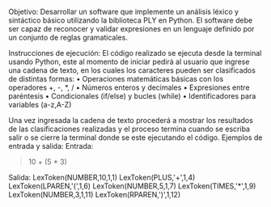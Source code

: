 Objetivo:
Desarrollar un software que implemente un análisis léxico y sintáctico básico utilizando la biblioteca PLY en Python. El software debe ser capaz de reconocer y validar expresiones en un lenguaje definido por un conjunto de reglas gramaticales. 

Instrucciones de ejecución:
El código realizado se ejecuta desde la terminal usando Python, este al momento de iniciar pedirá al usuario que ingrese una cadena de texto, en los cuales los caracteres pueden ser clasificados de distintas formas:
    • Operaciones matemáticas básicas con los operadores +, -, *, /
    • Números enteros y decimales
    • Expresiones entre paréntesis
    • Condicionales (if/else) y bucles (while)
    • Identificadores para variables (a-z,A-Z)

Una vez ingresada la cadena de texto procederá a mostrar los resultados de las clasificaciones realizadas y el proceso termina cuando se escriba salir o se cierre la terminal donde se este ejecutando el código.
Ejemplos de entrada y salida:
Entrada:
> 10 + (5 * 3)

Salida:
LexToken(NUMBER,10,1,1)
LexToken(PLUS,'+',1,4)
LexToken(LPAREN,'(',1,6)
LexToken(NUMBER,5,1,7)
LexToken(TIMES,'*',1,9)
LexToken(NUMBER,3,1,11)
LexToken(RPAREN,')',1,12)
